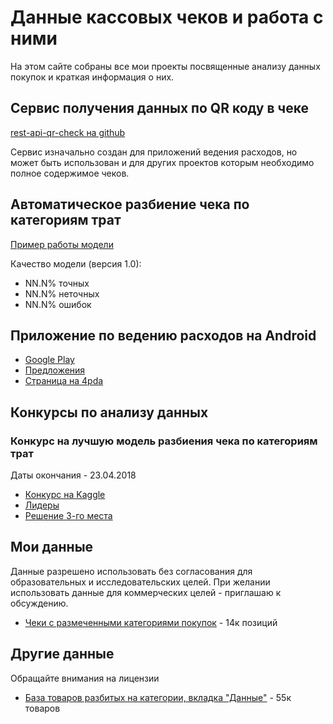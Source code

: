 # Данные кассовых чеков и работа с ними

На этом сайте собраны все мои проекты посвященные анализу данных покупок и краткая информация о них.

## Сервис получения данных по QR коду в чеке
[rest-api-qr-check на github](https://github.com/dremovd/rest-api-qr-check)

Сервис изначально создан для приложений ведения расходов, но может быть использован и для других проектов которым необходимо полное содержимое чеков.

## Автоматическое разбиение чека по категориям трат
[Пример работы модели](https://github.com/dremovd/rest-api-qr-check/blob/master/model-example)

Качество модели (версия 1.0):
* NN.N% точных
* NN.N% неточных
* NN.N% ошибок

## Приложение по ведению расходов на Android
* [Google Play](http://bit.ly/2JCAPPe)
* [Предложения](http://bit.ly/2HIkfwV)
* [Страница на 4pda](http://bit.ly/2r9CVzq)


## Конкурсы по анализу данных
### Конкурс на лучшую модель разбиения чека по категориям трат
Даты окончания - 23.04.2018
* [Конкурс на Kaggle](http://bit.ly/2FsR9zK)
* [Лидеры](http://bit.ly/2HYbDWp)
* [Решение 3-го места](http://bit.ly/2I20HGY)


## Мои данные
Данные разрешено использовать без согласования для образовательных и исследовательских целей. При желании использовать данные для коммерческих целей - приглашаю к обсуждению.
* [Чеки с размеченными категориями покупок](https://yadi.sk/d/hXRaGss23UycW8) - 14к позиций

## Другие данные
Обращайте внимания на лицензии
* [База товаров разбитых на категории, вкладка "Данные"](https://boosters.pro/champ_evotor) - 55к товаров
